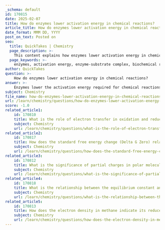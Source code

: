 ```yaml
---
_schema: default
id: 170815
date: 2025-02-07
title: How do enzymes lower activation energy in chemical reactions?
article_title: How do enzymes lower activation energy in chemical reactions?
date_format: MMM DD, YYYY
post_on_text: Posted on
seo:
  title: QuickTakes | Chemistry
  page_description: >-
    This content explains how enzymes lower activation energy in chemical reactions by forming enzyme-substrate complexes and stabilizing the transition state, highlighting their role in biochemical processes.
  page_keywords: >-
    enzymes, activation energy, enzyme-substrate complex, biochemical reactions, metabolic pathways, catalytic action, transition state, chemical reactions, kinetics, glycolysis
author: QuickTakes
question: >-
    How do enzymes lower activation energy in chemical reactions?
answer: >-
    Enzymes lower the activation energy required for chemical reactions through several mechanisms, which ultimately facilitate the conversion of substrates into products more efficiently. Here’s a detailed explanation of how this process works:\n\n### 1. **Formation of Enzyme-Substrate Complexes**\nEnzymes act as biological catalysts by binding to their specific substrates to form an enzyme-substrate complex. This complex stabilizes the transition state of the reaction, which is the highest energy state that must be achieved for the reaction to proceed. By stabilizing this state, enzymes effectively lower the energy barrier that reactants must overcome, thus reducing the activation energy ($E_a$).\n\n### 2. **Mechanisms of Lowering Activation Energy**\nEnzymes can lower activation energy through various mechanisms:\n- **Proximity and Orientation:** Enzymes bring substrates closer together and in the correct orientation to facilitate the reaction. This increases the likelihood of effective collisions between reactants.\n- **Strain and Distortion:** Enzymes can induce strain in the substrate, making it more reactive. This can involve distorting the substrate's bonds, making it easier for the reaction to occur.\n- **Microenvironment:** Enzymes can create a unique microenvironment that is more conducive to the reaction. For example, they may provide an acidic or basic environment that can help in the reaction mechanism.\n- **Covalent Catalysis:** Some enzymes form temporary covalent bonds with substrates, which can help to stabilize the transition state and lower the activation energy.\n\n### 3. **Graphical Representation**\nThe effect of enzymes on activation energy can be illustrated graphically. In a typical reaction coordinate diagram, the energy of the reactants, transition state, and products is plotted. The activation energy without an enzyme is represented by a higher peak compared to the activation energy in the presence of an enzyme, which shows a lower peak due to the stabilization of the transition state.\n\n### 4. **Importance in Metabolic Pathways**\nIn metabolic pathways, such as glycolysis, enzymes play a crucial role in facilitating the breakdown of glucose. Each step in glycolysis involves specific enzymes that lower the activation energy for the reactions, allowing the entire process to occur rapidly and efficiently, which is essential for cellular energy production.\n\n### Summary\nIn summary, enzymes lower activation energy by forming enzyme-substrate complexes and stabilizing the transition state through various mechanisms. This catalytic action is vital for the efficiency of biochemical reactions, particularly in metabolic pathways where rapid energy release is necessary. Understanding how enzymes function provides insight into their role in biological systems and the overall kinetics of chemical reactions.
subject: Chemistry
file_name: how-do-enzymes-lower-activation-energy-in-chemical-reactions.md
url: /learn/chemistry/questions/how-do-enzymes-lower-activation-energy-in-chemical-reactions
score: -1.0
related_article1:
    id: 170810
    title: What is the role of electron transfer in oxidation and reduction reactions?
    subject: Chemistry
    url: /learn/chemistry/questions/what-is-the-role-of-electron-transfer-in-oxidation-and-reduction-reactions
related_article2:
    id: 170817
    title: How does the standard free energy change (Delta G Zero) relate to reaction spontaneity?
    subject: Chemistry
    url: /learn/chemistry/questions/how-does-the-standard-free-energy-change-delta-g-zero-relate-to-reaction-spontaneity
related_article3:
    id: 170812
    title: What is the significance of partial charges in polar molecules?
    subject: Chemistry
    url: /learn/chemistry/questions/what-is-the-significance-of-partial-charges-in-polar-molecules
related_article4:
    id: 170818
    title: What is the relationship between the equilibrium constant and Delta G in chemical reactions?
    subject: Chemistry
    url: /learn/chemistry/questions/what-is-the-relationship-between-the-equilibrium-constant-and-delta-g-in-chemical-reactions
related_article5:
    id: 170813
    title: How does the electron density in methane indicate its reduced form?
    subject: Chemistry
    url: /learn/chemistry/questions/how-does-the-electron-density-in-methane-indicate-its-reduced-form
---
```


&nbsp;
